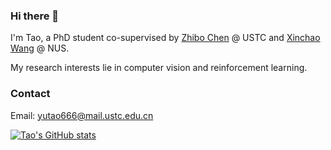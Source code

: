 ### Hi there 👋
I'm Tao, a PhD student co-supervised by [Zhibo Chen](https://scholar.google.com/citations?user=1ayDJfsAAAAJ&hl=en) @ USTC and [Xinchao Wang](https://scholar.google.com/citations?user=w69Buq0AAAAJ&hl=en) @ NUS.

My research interests lie in computer vision and reinforcement learning.

### Contact
Email: yutao666@mail.ustc.edu.cn

<!-- ![Tao's GitHub stats](https://github-readme-stats.vercel.app/api?username=geekyutao&show_icons=true&theme=tokyonight&show_icons=true) -->

[![Tao's GitHub stats](https://github-readme-stats.vercel.app/api?username=geekyutao)](https://github.com/geekyutao/github-readme-stats)
